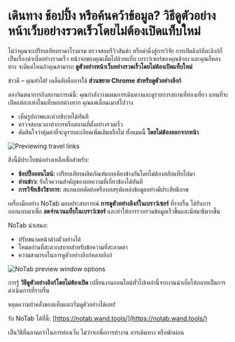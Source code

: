 # เดินทาง ช้อปปิ้ง หรือค้นคว้าข้อมูล? วิธีดูตัวอย่างหน้าเว็บอย่างรวดเร็วโดยไม่ต้องเปิดแท็บใหม่

ไม่ว่าคุณจะเปรียบเทียบราคาโรงแรม ตรวจสอบรีวิวสินค้า หรือดำดิ่งสู่การวิจัย การเปิดลิงก์ทีละลิงก์ก็เป็นเรื่องน่าเบื่ออย่างรวดเร็ว หน้าจอของคุณเต็มไปด้วยแท็บ เบราว์เซอร์ของคุณช้าลง และคุณก็หลงทาง จะดีแค่ไหนถ้าคุณสามารถ **ดูตัวอย่างหน้าเว็บอย่างรวดเร็วโดยไม่ต้องเปิดแท็บใหม่**

ข่าวดี – คุณทำได้! เคล็ดลับคือการใช้ **ส่วนขยาย Chrome สำหรับดูตัวอย่างลิงก์**

ลองจินตนาการถึงสถานการณ์นี้: คุณกำลังวางแผนการเดินทางและดูรายการสถานที่ท่องเที่ยว แทนที่จะเปิดแต่ละแห่งในแท็บแยกต่างหาก คุณแค่เลื่อนเมาส์ไปวาง
*   เห็นรูปภาพและคำอธิบายได้ทันที
*   ตรวจสอบเวลาทำการหรือสถานที่ตั้งอย่างรวดเร็ว
*   ตัดสินใจว่าคุ้มค่าที่จะดูรายละเอียดเพิ่มเติมหรือไม่ ทั้งหมดนี้ **โดยไม่ต้องออกจากหน้า**

![Previewing travel links](images/notab1.png)

สิ่งนี้มีประโยชน์อย่างเหลือเชื่อสำหรับ:
*   **ช้อปปิ้งออนไลน์:** เปรียบเทียบผลิตภัณฑ์แบบเคียงข้างกันโดยไม่ต้องสลับแท็บไปมา
*   **อ่านข่าว:** รับใจความสำคัญของบทความที่เกี่ยวข้องได้ทันที
*   **การวิจัยเชิงวิชาการ:** สแกนบทคัดย่อหรือบทสรุปแหล่งข้อมูลอย่างมีประสิทธิภาพ

เครื่องมืออย่าง NoTab มอบประสบการณ์ **การดูตัวอย่างลิงก์ในเบราว์เซอร์** ที่ราบรื่น ได้รับการออกแบบมาเพื่อ **ลดจำนวนแท็บในเบราว์เซอร์** และทำให้การรวบรวมข้อมูลเร็วขึ้นและมีสมาธิมากขึ้น

NoTab นำเสนอ:
*   ปรับขนาดหน้าต่างตัวอย่างได้
*   โหมดอ่านที่สะดวกสบายสำหรับข้อความที่สะอาดตา
*   ความสามารถในการดูตัวอย่างลิงก์หลายลิงก์

![NoTab preview window options](images/notab2.png)

การรู้ **วิธีดูตัวอย่างลิงก์โดยไม่ต้องเปิด** เปลี่ยนงานออนไลน์ทั่วไปเหล่านี้จากงานน่าเบื่อให้กลายเป็นการดำเนินการที่ราบรื่น

หยุดความบ้าคลั่งของแท็บและเริ่มดูตัวอย่างได้เลย!

รับ NoTab ได้ที่นี่: [https://notab.wand.tools/](https://notab.wand.tools/)

เป็นวิธีที่ฉลาดกว่าในการท่องเว็บ ไม่ว่าจะเพื่อการทำงาน การเดินทาง หรือพักผ่อน
